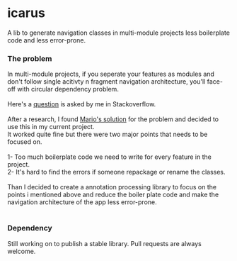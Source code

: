 # icarus
A lib to generate navigation classes in multi-module projects less boilerplate code and less error-prone.

### The problem
In multi-module projects, if you seperate your features as modules and don't follow single acitivty n fragment navigation architecture, you'll face-off with circular dependency problem. 
</br></br>Here's a [question](https://stackoverflow.com/questions/54037244/designing-modular-apps-circular-dependency-problem-in-navigation) is asked by me in Stackoverflow.
</br></br>After a research, I found [Mario's solution](https://github.com/sanogueralorenzo) for the problem and decided to use this in my current project.
</br>
It worked quite fine but there were two major points that needs to be focused on.</br>
</br>1- Too much boilerplate code we need to write for every feature in the project.
</br>2- It's hard to find the errors if someone repackage or rename the classes.
</br></br>
Than I decided to create a annotation processing library to focus on the points i mentioned above and reduce the boiler plate code and make the navigation architecture of the app less error-prone.
<br>
<br>

### Dependency
Still working on to publish a stable library. Pull requests are always welcome.
